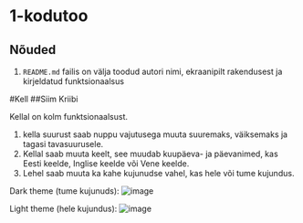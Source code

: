 # 1-kodutoo

## Nõuded

1. `README.md` failis on välja toodud autori nimi, ekraanipilt rakendusest ja kirjeldatud funktsionaalsus

#Kell
##Siim Kriibi

Kellal on kolm funktsionaalsust.
  1. kella suurust saab nuppu vajutusega muuta suuremaks, väiksemaks ja tagasi tavasuurusele.
  2. Kellal saab muuta keelt, see muudab kuupäeva- ja päevanimed, kas Eesti keelde, Inglise keelde või Vene keelde.
  3. Lehel saab muuta ka kahe kujunudse vahel, kas hele või tume kujundus.

Dark theme (tume kujunuds):
![image](https://user-images.githubusercontent.com/90192374/156772191-1214d768-85aa-4b3a-9f29-5f95dbea04d3.png)

Light theme (hele kujundus):
![image](https://user-images.githubusercontent.com/90192374/156772239-dc3b7e94-6114-4813-bd4e-e7df8acb019a.png)

